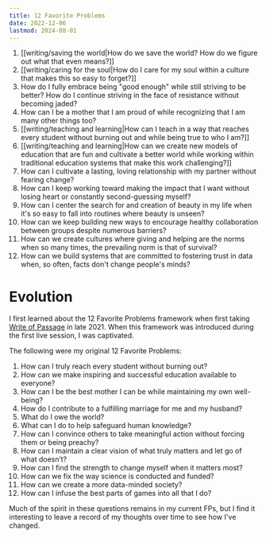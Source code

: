 ```yaml
---
title: 12 Favorite Problems
date: 2022-12-06
lastmod: 2024-08-01
---
```


1. [[writing/saving the world|How do we save the world? How do we figure out what that even means?]]
2. [[writing/caring for the soul|How do I care for my soul within a culture that makes this so easy to forget?]]
3. How do I fully embrace being "good enough" while still striving to be better? How do I continue striving in the face of resistance without becoming jaded?
4. How can I be a mother that I am proud of while recognizing that I am many other things too?
5. [[writing/teaching and learning|How can I teach in a way that reaches every student without burning out and while being true to who I am?]]
6. [[writing/teaching and learning|How can we create new models of education that are fun and cultivate a better world while working within traditional education systems that make this work challenging?]]
7. How can I cultivate a lasting, loving relationship with my partner without fearing change?
8. How can I keep working toward making the impact that I want without losing heart or constantly second-guessing myself?
9. How can I center the search for and creation of beauty in my life when it's so easy to fall into routines where beauty is unseen?
10. How can we keep building new ways to encourage healthy collaboration between groups despite numerous barriers?
11. How can we create cultures where giving and helping are the norms when so many times, the prevailing norm is that of survival?
12. How can we build systems that are committed to fostering trust in data when, so often, facts don't change people's minds?

# Evolution

I first learned about the 12 Favorite Problems framework when first taking [Write of Passage](https://writeofpassage.com/) in late 2021. When this framework was introduced during the first live session, I was captivated.

The following were my original 12 Favorite Problems:

1. How can I truly reach every student without burning out?
2. How can we make inspiring and successful education available to everyone?
3. How can I be the best mother I can be while maintaining my own well-being?
4. How do I contribute to a fulfilling marriage for me and my husband?
5. What do I owe the world?
6. What can I do to help safeguard human knowledge?
7. How can I convince others to take meaningful action without forcing them or being preachy?
8. How can I maintain a clear vision of what truly matters and let go of what doesn’t?
9. How can I find the strength to change myself when it matters most?
10. How can we fix the way science is conducted and funded?
11. How can we create a more data-minded society?
12. How can I infuse the best parts of games into all that I do?

Much of the spirit in these questions remains in my current FPs, but I find it interesting to leave a record of my thoughts over time to see how I've changed.
